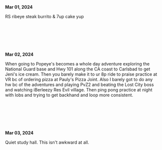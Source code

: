 **Mar 01, 2024**

RS ribeye steak burrito & 7up cake yup

&nbsp;

&nbsp;

&nbsp;


**Mar 02, 2024**

When going to Popeye's becomes a whole day adventure exploring the National Guard base and Hwy 101 along the CA coast to Carlsbad to get Jeni's ice cream. Then you barely make it to ur 8p ride to praise practice at VR bc of ordering pizza at Pauly's Pizza Joint. Also I barely got to do any hw bc of the adventures and playing PvZ2 and beating the Lost City boss and watching iBerleezy Res Evil village. Then ping pong practice at night with lobs and trying to get backhand and loop more consistent.

&nbsp;

&nbsp;

&nbsp;


**Mar 03, 2024**

Quiet study hall. This isn't awkward at all.

&nbsp;

&nbsp;

&nbsp;

